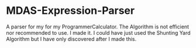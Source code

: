 # MDAS-Expression-Parser

A parser for my for my ProgrammerCalculator. The Algorithm is not efficient nor recommended to use. I made it. I could have just used the Shunting Yard Algorithm but I have only discovered after I made this. 
